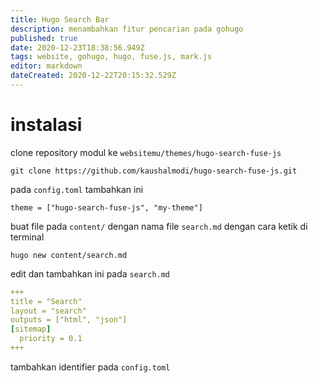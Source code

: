 ```yaml
---
title: Hugo Search Bar
description: menambahkan fitur pencarian pada gohugo
published: true
date: 2020-12-23T18:38:56.949Z
tags: website, gohugo, hugo, fuse.js, mark.js
editor: markdown
dateCreated: 2020-12-22T20:15:32.529Z
---
```


# instalasi
clone repository modul ke `websitemu/themes/hugo-search-fuse-js`
```
git clone https://github.com/kaushalmodi/hugo-search-fuse-js.git
```
pada `config.toml` tambahkan ini
```
theme = ["hugo-search-fuse-js", "my-theme"]
```
buat file pada `content/` dengan nama file `search.md` dengan cara ketik di terminal
```
hugo new content/search.md
```
edit dan tambahkan ini pada `search.md`
``` yaml
+++
title = "Search"
layout = "search"
outputs = ["html", "json"]
[sitemap]
  priority = 0.1
+++
```
tambahkan identifier pada `config.toml`
